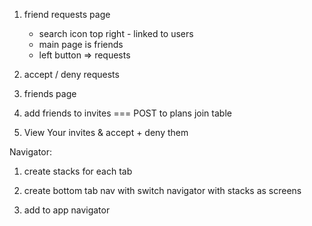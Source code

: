 1. friend requests page

   - search icon top right - linked to users
   - main page is friends
   - left button => requests

2. accept / deny requests

3. friends page

4. add friends to invites === POST to plans join table

5. View Your invites & accept + deny them

Navigator:

1. create stacks for each tab

2. create bottom tab nav with switch navigator with stacks as screens

3. add to app navigator
